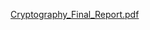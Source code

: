 [Cryptography_Final_Report.pdf](https://github.com/prabhatm021/Blockchain_and_Voting/files/9830230/Cryptography_Final_Report.pdf)
